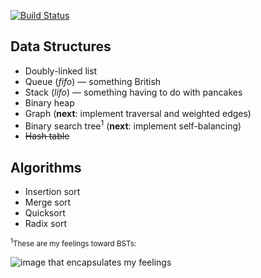 [![Build Status](https://travis-ci.org/tsnaomi/data_structures.png?branch=master)](https://travis-ci.org/tsnaomi/data_structures)

## Data Structures
- Doubly-linked list
- Queue (*fifo*) — something British
- Stack (*lifo*) — something having to do with pancakes
- Binary heap
- Graph (**next**: implement traversal and weighted edges)
- Binary search tree<sup>1</sup> (**next**: implement self-balancing)
- ~~Hash table~~

## Algorithms
- Insertion sort
- Merge sort
- Quicksort
- Radix sort

<sub><sup>1</sup>These are my feelings toward BSTs:</sub>

![image that encapsulates my feelings](http://tsnaomi.net/images/bst.png)
